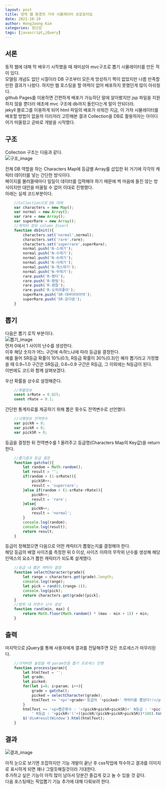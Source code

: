 ```yaml
---
layout: post
title: 정적 웹 환경의 가챠 시뮬레이터 프로토타입
date: 2021-10-10
author: HongJoong Kim
categories: 장난감
tags: [javascript,jQuery]
---
```


## 서론

동적 웹에 대해 막 배우기 시작했을 때 재미삼아 mvc구조로 뽑기 시뮬레이터를 만든 적이 있다.<br>
모델링 개념도 없던 시절이라 DB 구조부터 모든게 엉성하기 짝이 없었지만 나름 만족할만한 결과가 나왔다. 하지만 웹 호스팅을 할 여력이 없어 배포하지 못했던게 많이 아쉬웠다.<br>
github Pages를 이용하면 간편하게 배포가 가능하단 말에 알아봤지만 jsp 파일을 지원하지 않을 뿐더러 애초에 mvc 구조에 db까지 돌린다는게 말이 안되더라.<br>
jekyll 블로그를 이용하게 되어 html 파일의 배포가 쉬워진 지금, 이 가챠 시뮬레이터를 배포할 방법이 없을까 이리저리 고민해본 결과 Collection을 DB로 활용하자는 아이디어가 떠올랐고 곧바로 개발을 시작했다.

## 구조
Collection 구조는 다음과 같다.<br>
![구조_image](https://hkim25.github.io/assets/images/post/assets/images/post/2021-10-10-gatcha-v100/1.png)<br>

전체 DB 역할을 하는 Characters Map에 등급별 Array를 삽입한 뒤 거기에 각각의 캐릭터 데이터를 넣는 간단한 방식이다.<br>
페이지를 불러올때마다 일일이 데이터를 입력해야 하기 때문에 썩 마음에 들진 않는 방식이지만 대안을 떠올릴 수 없어 이대로 진행했다.<br>
아래는 실제 코드부분이다.

```javascript
    //Collection으로 DB 대체
    var characters = new Map();
    var normal = new Array();
    var rare = new Array();
    var superRare = new Array();
    //캐릭터 정보 column Insert
    function dbInit(){
        characters.set('normal',normal);
        characters.set('rare',rare);
        characters.set('superrare',superRare);
        normal.push('N-스레기');
        normal.push('N-수레기');
        normal.push('N-슈레기');
        normal.push('N-시레기');
        normal.push('N-개스레기');
        normal.push('N-쑤레기');
        rare.push('R-평타');
        rare.push('R-평범');
        rare.push('R-괜찮');
        rare.push('R-오히려좋아');
        superRare.push('SR-대바아아아악');
        superRare.push('SR-운다씀');
    }
```

## 뽑기

다음은 뽑기 로직 부분이다.<br>
![뽑기_image](https://hkim25.github.io/assets/images/post/assets/images/post/2021-10-10-gatcha-v100/2.png)<br>
먼저 0에서 1 사이의 난수를 생성한다.<br>
이후 해당 숫자가 어느 구간에 속하느냐에 따라 등급을 결정한다.<br>
예를 들어 SR등급 확률이 10%(0.1), R등급 확률이 30%(0.3)인 혜자 뽑기라고 가정했을 때
0.9~1.0 구간은 SR등급, 0.6~0.9 구간은 R등급, 그 이외에는 N등급이 된다.<br>
이번에도 코드와 함께 살펴보겠다.<br>

우선 확률을 상수로 설정해준다.<br>

```javascript
    //확률정보
    const srRate = 0.025;
    const rRate = 0.1;
```

간단한 통계자료를 제공하기 위해 뽑은 횟수도 전역변수로 선언했다.<br>

```javascript
    //시행정보 전역변수
    var pickN = 0;
    var pickR = 0;
    var pickSR = 0;
```

등급을 결정한 뒤 전역변수를 1 올려주고 등급명(Characters Map의 Key값)을 return 한다.<br>

```javascript
    //뽑기결과 등급 결정
    function gatcha(){
        let random = Math.random();
        let result = '';
        if(random > (1-srRate)){
            pickSR++;
            result = 'superrare';
        }else if(random > (1-srRate-rRate)){
            pickR++;
            result = 'rare';
        }else{
            pickN++;
            result = 'normal';
        }
        console.log(random);
        console.log(result);
        return result;
    }
```

등급이 정해졌으면 다음으로 어떤 캐릭터가 뽑혔는지를 결정해야 한다.<br>
해당 등급의 배열 사이즈를 측정한 뒤 0 이상, 사이즈 이하의 무작위 난수를 생성해 해당 인덱스의 요소가 뽑힌 캐릭터가 되도록 설계했다.<br>

```javascript
    //등급 내 뽑은 캐릭터 결정
    function selectCharacter(grade){
        let range = characters.get(grade).length;
        console.log(range);
        let pick = rand(0,(range-1));
        console.log(pick);
        return characters.get(grade)[pick];
    }
    //범위 내 자연수 난수 생성
    function rand(min, max) {
        return Math.floor(Math.random() * (max - min + 1)) + min;
    }
```

## 출력

마지막으로 jQuery를 통해 사용자에게 결과를 전달해주면 모든 프로세스가 마무리된다.<br>

```javascript
    //가챠버튼 눌렀을 때 param만큼 뽑기 프로세스 진행
    function process(param){
        let htmlText = '';
        let grade;
        let picked;
        for(let i=0; i<param; i++){
            grade = gatcha();
            picked = selectCharacter(grade);
            htmlText += '<p>'+grade+'등급의 '+picked+' 캐릭터를 뽑았다!!</p>';
        }
        htmlText += '<p>뽑은횟수 : '+(pickN+pickR+pickSR)+' N등급 : '+pickN+'('+((pickN/(pickN+pickR+pickSR))*100).toFixed(2)+'%)'+
            ' R등급 : '+pickR+'('+((pickR/(pickN+pickR+pickSR))*100).toFixed(2)+'%)'+' SR등급 : '+pickSR+'('+((pickSR/(pickN+pickR+pickSR))*100).toFixed(2)+'%)'+'</p>';
        $('div#resultWindow').html(htmlText);
    }
```

## 결과

![결과_image](https://hkim25.github.io/assets/images/post/assets/images/post/2021-10-10-gatcha-v100/3.png)<br>


아직 눈으로 보기엔 조잡하지만 기능 개발이 끝난 후 css작업에 착수하고 결과를 이미지로 표시하게 되면 꽤나 그럴듯해질것이라 기대한다. <br>
추가하고 싶은 기능이 아직 많이 남아서 당분간 즐겁게 갖고 놀 수 있을 것 같다.<br>
다음 포스팅때는 픽업뽑기 기능 추가에 대해 다뤄보려 한다.<br>














